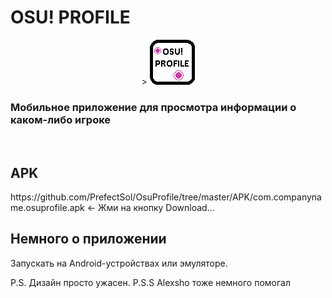 <h1>OSU! PROFILE</h1>

<p align="center">>
  <img src="https://github.com/PrefectSol/OsuProfile/blob/master/OsuProfile/OsuProfile.Android/Resources/drawable/icon.png">
</p>
<h3>Мобильное приложение для просмотра информации о каком-либо игроке</h3>
</br>
<h2>APK</h2>
https://github.com/PrefectSol/OsuProfile/tree/master/APK/com.companyname.osuprofile.apk <- Жми на кнопку Download...
<h2>Немного о приложении</h2>
<p>
	Запускать на Android-устройствах или эмуляторе.
<p>

<p>
	P.S. Дизайн просто ужасен.
	P.S.S Alexsho тоже немного помогал
</p>